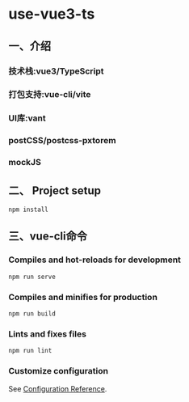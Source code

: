 # use-vue3-ts
## 一、介绍
### 技术栈:vue3/TypeScript
### 打包支持:vue-cli/vite
### UI库:vant
### postCSS/postcss-pxtorem
### mockJS

## 二、 Project setup
```
npm install
```

## 三、vue-cli命令
### Compiles and hot-reloads for development
```
npm run serve
```

### Compiles and minifies for production
```
npm run build
```

### Lints and fixes files
```
npm run lint
```

### Customize configuration
See [Configuration Reference](https://cli.vuejs.org/config/).

